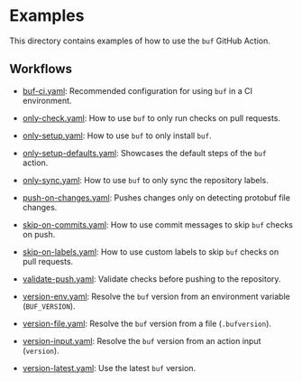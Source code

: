 # Examples

This directory contains examples of how to use the `buf` GitHub Action.

## Workflows

- [buf-ci.yaml](./buf-ci.yaml): Recommended configuration for using `buf` in a CI environment.

- [only-check.yaml](./only-check.yaml): How to use `buf` to only run checks on pull requests.
- [only-setup.yaml](./only-setup.yaml): How to use `buf` to only install `buf`.
- [only-setup-defaults.yaml](./only-setup-defaults.yaml): Showcases the default steps of the `buf` action.
- [only-sync.yaml](./only-sync.yaml): How to use `buf` to only sync the repository labels.

- [push-on-changes.yaml](./push-on-changes.yaml): Pushes changes only on detecting protobuf file changes.

- [skip-on-commits.yaml](./skip-on-commits.yaml): How to use commit messages to skip `buf` checks on push.
- [skip-on-labels.yaml](./skip-on-labels.yaml): How to use custom labels to skip `buf` checks on pull requests.

- [validate-push.yaml](./validate-push.yaml): Validate checks before pushing to the repository.

- [version-env.yaml](./version-env.yaml): Resolve the `buf` version from an environment variable (`BUF_VERSION`).
- [version-file.yaml](./version-file.yaml): Resolve the `buf` version from a file (`.bufversion`).
- [version-input.yaml](./version-input.yaml): Resolve the `buf` version from an action input (`version`).
- [version-latest.yaml](./version-latest.yaml): Use the latest `buf` version.
